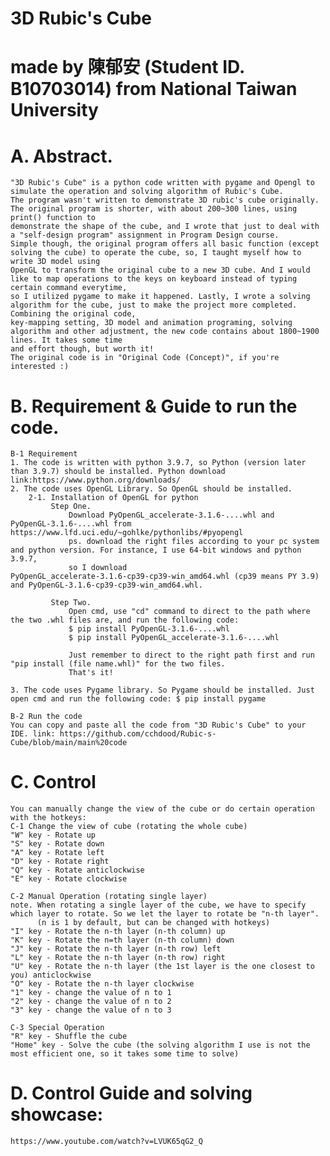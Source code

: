 # 3D Rubic's Cube
# made by 陳郁安 (Student ID. B10703014) from National Taiwan University

# A. Abstract.
    "3D Rubic's Cube" is a python code written with pygame and Opengl to simulate the operation and solving algorithm of Rubic's Cube.
    The program wasn't written to demonstrate 3D rubic's cube originally. The original program is shorter, with about 200~300 lines, using print() function to
    demonstrate the shape of the cube, and I wrote that just to deal with a "self-design program" assignment in Program Design course. 
    Simple though, the original program offers all basic function (except solving the cube) to operate the cube, so, I taught myself how to write 3D model using
    OpenGL to transform the original cube to a new 3D cube. And I would like to map operations to the keys on keyboard instead of typing certain command everytime,
    so I utilized pygame to make it happened. Lastly, I wrote a solving algorithm for the cube, just to make the project more completed. Combining the original code,
    key-mapping setting, 3D model and animation programing, solving algorithm and other adjustment, the new code contains about 1800~1900 lines. It takes some time
    and effort though, but worth it!
    The original code is in "Original Code (Concept)", if you're interested :)

# B. Requirement & Guide to run the code.
    B-1 Requirement
    1. The code is written with python 3.9.7, so Python (version later than 3.9.7) should be installed. Python download link:https://www.python.org/downloads/
    2. The code uses OpenGL Library. So OpenGL should be installed.
        2-1. Installation of OpenGL for python
             Step One. 
                 Download PyOpenGL_accelerate‑3.1.6‑....whl and PyOpenGL‑3.1.6‑....whl from https://www.lfd.uci.edu/~gohlke/pythonlibs/#pyopengl
                 ps. download the right files according to your pc system and python version. For instance, I use 64-bit windows and python 3.9.7,
                 so I download PyOpenGL_accelerate‑3.1.6‑cp39‑cp39‑win_amd64.whl (cp39 means PY 3.9) and PyOpenGL‑3.1.6‑cp39‑cp39‑win_amd64.whl.
                 
             Step Two. 
                 Open cmd, use "cd" command to direct to the path where the two .whl files are, and run the following code:
                 $ pip install PyOpenGL-3.1.6-....whl
                 $ pip install PyOpenGL_accelerate-3.1.6-....whl
                 
                 Just remember to direct to the right path first and run "pip install (file name.whl)" for the two files.
                 That's it!
                 
    3. The code uses Pygame library. So Pygame should be installed. Just open cmd and run the following code: $ pip install pygame
      
    B-2 Run the code
    You can copy and paste all the code from "3D Rubic's Cube" to your IDE. link: https://github.com/cchdood/Rubic-s-Cube/blob/main/main%20code

# C. Control
    You can manually change the view of the cube or do certain operation with the hotkeys:
    C-1 Change the view of cube (rotating the whole cube)
    "W" key - Rotate up
    "S" key - Rotate down
    "A" key - Rotate left
    "D" key - Rotate right
    "Q" key - Rotate anticlockwise
    "E" key - Rotate clockwise
      
    C-2 Manual Operation (rotating single layer)
    note. When rotating a single layer of the cube, we have to specify which layer to rotate. So we let the layer to rotate be "n-th layer". 
          (n is 1 by default, but can be changed with hotkeys)
    "I" key - Rotate the n-th layer (n-th column) up
    "K" key - Rotate the n=th layer (n-th column) down
    "J" key - Rotate the n-th layer (n-th row) left
    "L" key - Rotate the n-th layer (n-th row) right
    "U" key - Rotate the n-th layer (the 1st layer is the one closest to you) anticlockwise
    "O" key - Rotate the n-th layer clockwise
    "1" key - change the value of n to 1
    "2" key - change the value of n to 2
    "3" key - change the value of n to 3
      
    C-3 Special Operation
    "R" key - Shuffle the cube
    "Home" key - Solve the cube (the solving algorithm I use is not the most efficient one, so it takes some time to solve)
      
# D. Control Guide and solving showcase:
    https://www.youtube.com/watch?v=LVUK65qG2_Q
